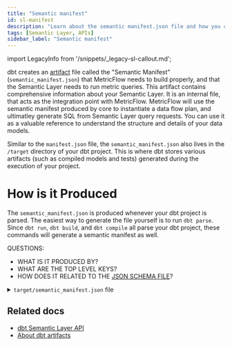 ```yaml
---
title: "Semantic manifest"
id: sl-manifest
description: "Learn about the semantic manifest.json file and how you can use artifacts to gain insights about your Semantic Layer."
tags: [Semantic Layer, APIs]
sidebar_label: "Semantic manifest"
---
```


<VersionBlock lastVersion="1.5">

import LegacyInfo from '/snippets/_legacy-sl-callout.md';

<LegacyInfo />

</VersionBlock>

dbt creates an [artifact](/reference/artifacts/dbt-artifacts) file called the "Semantic Manifest" (`semantic_manifest.json`) that MetricFlow needs to build properly, and that the Semantic Layer needs to run metric queries. This artifact contains comprehensive information about your Semantic Layer. It is an internal file, that acts as the integration point with MetricFlow. MetricFlow will use the semantic manifest produced by core to instantiate a data flow plan, and ultimatley generate SQL from Semantic Layer query requests. You can use it as a valuable reference to understand the structure and details of your data models.

Similar to the `manifest.json` file, the `semantic_manifest.json` also lives in the `/target` directory of your dbt project. This is where dbt stores various artifacts (such as compiled models and tests) generated during the execution of your project.

# How is it Produced
The `semantic_manifest.json` is produced whenever your dbt project is parsed. The easiest way to generate the file yourself is to run `dbt parse`. Since `dbt run`, `dbt build`, and `dbt compile` all parse your dbt project, these commands will generate a semantic manifest as well. 


QUESTIONS:
- WHAT IS IT PRODUCED BY?
- WHAT ARE THE TOP LEVEL KEYS?
- HOW DOES IT RELATED TO THE [JSON SCHEMA FILE](https://schemas.getdbt.com/)?

<details>
<summary><code>target/semantic_manifest.json</code> file </summary>

```json
{
    "semantic_models": [
        {
            "name": "semantic model name",
            "defaults": null,
            "description": "semantic model description",
            "node_relation": {
                "alias": "model alias",
                "schema_name": "model schema",
                "database": "model db",
                "relation_name": "Fully qualified relation name"
            },
            "entities": ["entities in the semantic model"],
            "measures": ["measures in the semantic model"],
            "dimensions": ["dimensions in the semantic model" ],
    "metrics": [
        {
            "name": "name of the metric",
            "description": "metric description",
            "type": "metric type",
            "type_params": {
                "measure": {"measures for the metric"},
                "numerator": null,
                "denominator": null,
                "expr": null,
                "window": null,
                "grain_to_date": null,
                "metrics": ["metrics used in defining the metric. this is used in derived metrics"],
                "input_measures": []
            },
            "filter": null,
            "metadata": null
        }
    ],
    "project_configuration": {
        "time_spine_table_configurations": [
            {
                "location": "fully qualified table name for timespine",
                "column_name": "date column",
                "grain": "day"
            }
        ],
        "metadata": null,
        "dsi_package_version": {}
    }
}
```
</details>

## Related docs

- [dbt Semantic Layer API](/docs/dbt-cloud-apis/sl-api-overview)
- [About dbt artifacts](/reference/artifacts/dbt-artifacts)

